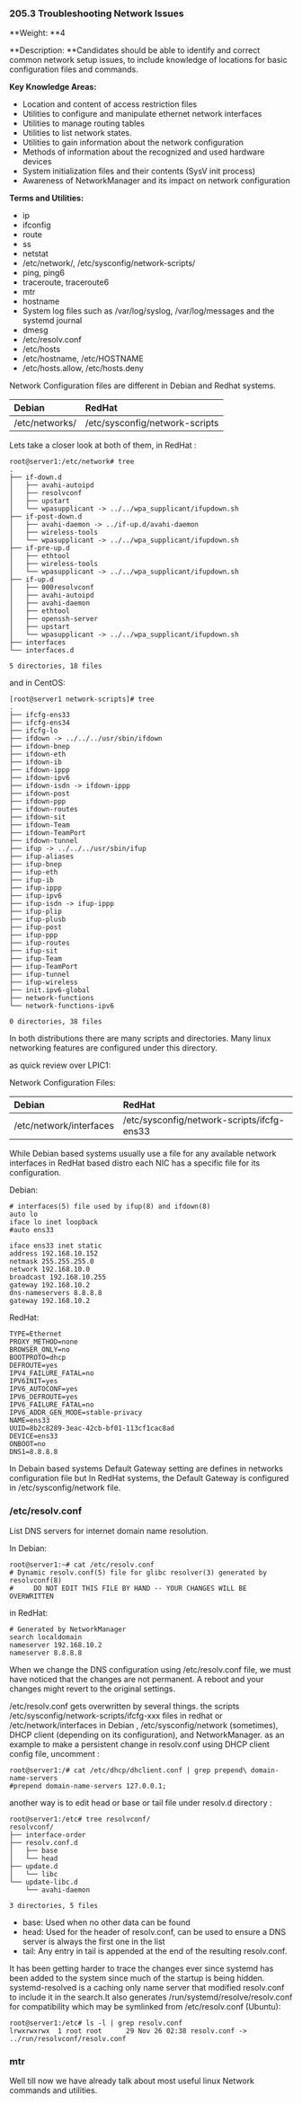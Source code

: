 ### **205.3 Troubleshooting Network Issues**

**Weight: **4

**Description: **Candidates should be able to identify and correct common network setup issues, to include knowledge of locations for basic configuration files and commands.

**Key Knowledge Areas:**

* Location and content of access restriction files
* Utilities to configure and manipulate ethernet network interfaces
* Utilities to manage routing tables
* Utilities to list network states.
* Utilities to gain information about the network configuration
* Methods of information about the recognized and used hardware devices
* System initialization files and their contents \(SysV init process\)
* Awareness of NetworkManager and its impact on network configuration

**Terms and Utilities:**

* ip
* ifconfig
* route
* ss
* netstat
* /etc/network/, /etc/sysconfig/network-scripts/
* ping, ping6
* traceroute, traceroute6
* mtr
* hostname
* System log files such as /var/log/syslog, /var/log/messages and the systemd journal
* dmesg
* /etc/resolv.conf
* /etc/hosts
* /etc/hostname, /etc/HOSTNAME
* /etc/hosts.allow, /etc/hosts.deny

Network Configuration files are different in Debian and Redhat systems.

| Debian | RedHat |
| :--- | :--- |
| /etc/networks/ | /etc/sysconfig/network-scripts |

Lets take a closer look at both of them, in RedHat :

```
root@server1:/etc/network# tree
.
├── if-down.d
│   ├── avahi-autoipd
│   ├── resolvconf
│   ├── upstart
│   └── wpasupplicant -> ../../wpa_supplicant/ifupdown.sh
├── if-post-down.d
│   ├── avahi-daemon -> ../if-up.d/avahi-daemon
│   ├── wireless-tools
│   └── wpasupplicant -> ../../wpa_supplicant/ifupdown.sh
├── if-pre-up.d
│   ├── ethtool
│   ├── wireless-tools
│   └── wpasupplicant -> ../../wpa_supplicant/ifupdown.sh
├── if-up.d
│   ├── 000resolvconf
│   ├── avahi-autoipd
│   ├── avahi-daemon
│   ├── ethtool
│   ├── openssh-server
│   ├── upstart
│   └── wpasupplicant -> ../../wpa_supplicant/ifupdown.sh
├── interfaces
└── interfaces.d

5 directories, 18 files
```

and in CentOS:

```
[root@server1 network-scripts]# tree
.
├── ifcfg-ens33
├── ifcfg-ens34
├── ifcfg-lo
├── ifdown -> ../../../usr/sbin/ifdown
├── ifdown-bnep
├── ifdown-eth
├── ifdown-ib
├── ifdown-ippp
├── ifdown-ipv6
├── ifdown-isdn -> ifdown-ippp
├── ifdown-post
├── ifdown-ppp
├── ifdown-routes
├── ifdown-sit
├── ifdown-Team
├── ifdown-TeamPort
├── ifdown-tunnel
├── ifup -> ../../../usr/sbin/ifup
├── ifup-aliases
├── ifup-bnep
├── ifup-eth
├── ifup-ib
├── ifup-ippp
├── ifup-ipv6
├── ifup-isdn -> ifup-ippp
├── ifup-plip
├── ifup-plusb
├── ifup-post
├── ifup-ppp
├── ifup-routes
├── ifup-sit
├── ifup-Team
├── ifup-TeamPort
├── ifup-tunnel
├── ifup-wireless
├── init.ipv6-global
├── network-functions
└── network-functions-ipv6

0 directories, 38 files
```

In both distributions  there are many scripts and directories. Many linux networking features are configured under this directory.

as quick review over LPIC1:

Network  Configuration Files:

| Debian | RedHat |
| :--- | :--- |
| /etc/network/interfaces | /etc/sysconfig/network-scripts/ifcfg-ens33 |

While Debian based systems usually use a file for any available network interfaces in RedHat based distro each NIC has a specific file for its configuration.

Debian:

```
# interfaces(5) file used by ifup(8) and ifdown(8)
auto lo
iface lo inet loopback
#auto ens33

iface ens33 inet static
address 192.168.10.152
netmask 255.255.255.0
network 192.168.10.0
broadcast 192.168.10.255
gateway 192.168.10.2
dns-nameservers 8.8.8.8
gateway 192.168.10.2
```

RedHat:

```
TYPE=Ethernet
PROXY_METHOD=none
BROWSER_ONLY=no
BOOTPROTO=dhcp
DEFROUTE=yes
IPV4_FAILURE_FATAL=no
IPV6INIT=yes
IPV6_AUTOCONF=yes
IPV6_DEFROUTE=yes
IPV6_FAILURE_FATAL=no
IPV6_ADDR_GEN_MODE=stable-privacy
NAME=ens33
UUID=8b2c8289-3eac-42cb-bf01-113cf1cac8ad
DEVICE=ens33
ONBOOT=no
DNS1=8.8.8.8
```

In Debain based systems Default Gateway setting are defines in networks configuration file but  In RedHat systems, the Default Gateway is configured in  /etc/sysconfig/network file.

### /etc/resolv.conf

List DNS servers for internet domain name resolution.

In Debian:

```
root@server1:~# cat /etc/resolv.conf 
# Dynamic resolv.conf(5) file for glibc resolver(3) generated by resolvconf(8)
#     DO NOT EDIT THIS FILE BY HAND -- YOUR CHANGES WILL BE OVERWRITTEN
```

in RedHat:

```
# Generated by NetworkManager
search localdomain
nameserver 192.168.10.2
nameserver 8.8.8.8
```

When we change the DNS configuration using /etc/resolv.conf file, we must have noticed that the changes are not permanent. A reboot and your changes might revert to the original settings.

/etc/resolv.conf gets overwritten by several things. the scripts /etc/sysconfig/network-scripts/ifcfg-xxx files in redhat  or /etc/network/interfaces in Debian , /etc/sysconfig/network \(sometimes\), DHCP client \(depending on its configuration\), and NetworkManager. as an example to make a persistent change in resolv.conf using DHCP client config file, uncomment :

```
root@server1:/# cat /etc/dhcp/dhclient.conf | grep prepend\ domain-name-servers
#prepend domain-name-servers 127.0.0.1;
```

another way is to edit head or base or tail  file under resolv.d directory :

```
root@server1:/etc# tree resolvconf/
resolvconf/
├── interface-order
├── resolv.conf.d
│   ├── base
│   └── head
├── update.d
│   └── libc
└── update-libc.d
    └── avahi-daemon

3 directories, 5 files
```

* base: Used when no other data can be found
* head: Used for the header of resolv.conf, can be used to ensure a DNS server is always the first one in the list
* tail: Any entry in tail is appended at the end of the resulting resolv.conf.

It has been getting harder to trace the changes ever since systemd has been added to the system since much of the startup is being hidden. systemd-resolved  is a caching only name server that modified resolv.conf to include it in the search.It also generates /run/systemd/resolve/resolv.conf for compatibility which may be symlinked from /etc/resolv.conf  \(Ubuntu\):

```
root@server1:/etc# ls -l | grep resolv.conf 
lrwxrwxrwx  1 root root      29 Nov 26 02:38 resolv.conf -> ../run/resolvconf/resolv.conf
```

### mtr



Well till now we have already talk about most useful linux Network commands and utilities.

